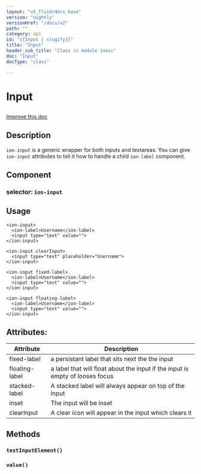 ```yaml
---
layout: "v2_fluid/docs_base"
version: "nightly"
versionHref: "/docs/v2"
path: ""
category: api
id: "{{Input | slugify}}"
title: "Input"
header_sub_title: "Class in module ionic"
doc: "Input"
docType: "class"

---
```










<h1 class="api-title">


Input






</h1>

<a class="improve-v2-docs" href='http://github.com/driftyco/ionic2/edit/master/ionic/components/text-input/text-input.ts#L11'>
Improve this doc
</a> 






<!-- description -->
<h2>Description</h2>

<p><code>ion-input</code> is a generic wrapper for both inputs and textareas. You can give <code>ion-input</code> attributes to tell it how to handle a child <code>ion-label</code> component.</p>


<h2>Component</h2>
<h3>selector: <code>ion-input</code></h3>
<!-- @usage tag -->

<h2>Usage</h2>

<pre><code class="lang-html">&lt;ion-input&gt;
  &lt;ion-label&gt;Username&lt;/ion-label&gt;
  &lt;input type=&quot;text&quot; value=&quot;&quot;&gt;
&lt;/ion-input&gt;

&lt;ion-input clearInput&gt;
  &lt;input type=&quot;text&quot; placeholder=&quot;Username&quot;&gt;
&lt;/ion-input&gt;

&lt;ion-input fixed-label&gt;
  &lt;ion-label&gt;Username&lt;/ion-label&gt;
  &lt;input type=&quot;text&quot; value=&quot;&quot;&gt;
&lt;/ion-input&gt;

&lt;ion-input floating-label&gt;
  &lt;ion-label&gt;Username&lt;/ion-label&gt;
  &lt;input type=&quot;text&quot; value=&quot;&quot;&gt;
&lt;/ion-input&gt;
</code></pre>




<!-- @property tags -->

<h2>Attributes:</h2>
<table class="table" style="margin:0;">
<thead>
<tr>
<th>Attribute</th>















<th>Description</th>
</tr>
</thead>
<tbody>

<tr>
<td>
fixed-label
</td>



<td>
a persistant label that sits next the the input
</td>
</tr>

<tr>
<td>
floating-label
</td>



<td>
a label that will float about the input if the input is empty of looses focus
</td>
</tr>

<tr>
<td>
stacked-label
</td>



<td>
A stacked label will always appear on top of the input
</td>
</tr>

<tr>
<td>
inset
</td>



<td>
The input will be inset
</td>
</tr>

<tr>
<td>
clearInput
</td>



<td>
A clear icon will appear in the input which clears it

</td>
</tr>

</tbody>
</table>


<!-- methods on the class -->

<h2>Methods</h2>

<div id="textInputElement"></div>

<h3>
<code>textInputElement()</code>
  

</h3>












<div id="value"></div>

<h3>
<code>value()</code>
  

</h3>










<!-- related link --><!-- end content block -->


<!-- end body block -->


